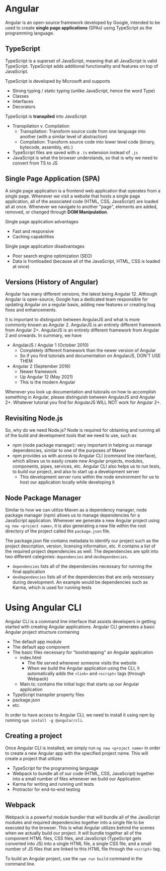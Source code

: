 # Angular

Angular is an open-source framework developed by Google, intended to be used to create **single page applications** (SPAs) using TypeScript as the programming language.

## TypeScript
TypeScript is a superset of JavaScript, meaning that all JavaScript is valid TypeScript. TypeScript adds additional functionality and features on top of JavaScript.

TypeScript is developed by Microsoft and supports
- Strong typing / static typing (unlike JavaScript, hence the word Type)
- Classes
- Interfaces
- Decorators

TypeScript is **transpiled** into JavaScript
- Transpilation v. Compilation
    - Transpilation: Transform source code from one language into another (with a similar level of abstraction)
    - Compilation: Transform source code into lower level code (binary, bytecode, assembly, etc.)
- TypeScript files are saved with a `.ts` extension instead of `.js`
- JavaScript is what the browser understands, so that is why we need to convert from TS to JS

## Single Page Application (SPA)
A single page application is a frontend web application that operates from a single page. Whenever we visit a website that hosts a single page application, all of the associated code (HTML, CSS, JavaScript) are loaded all at once. Whenever we navigate to another "page", elements are added, removed, or changed through **DOM Manipulation**.

Single page application advantages
- Fast and responsive
- Caching capabilities

Single page application disadvantages
- Poor search engine optimization (SEO)
- Data is frontloaded (because all of the JavaScript, HTML, CSS is loaded at once)

## Versions (History of Angular)
Angular has many different versions, the latest being Angular 12. Although Angular is open-source, Google has a dedicated team responsible for updating Angular on a regular basis, adding new features or creating bug fixes and enhancements.

It is important to distinguish between AngularJS and what is more commonly known as Angular 2. AngularJS is an entirely different framework from Angular 2+. AngularJS is an entirely different framework from Angular 2 and onwards. In summary, we have

- AngularJS / Angular 1 (October 2010)
    - Completely different framework than the newer version of Angular
    - So if you find tutorials and documentation on AngularJS, DON'T USE THEM
- Angular 2 (September 2016)
    - Newer framework
    - Up Angular 12 (May 2021)
    - This is the modern Angular

Whenever you look up documentation and tutorails on how to accomplish something in Angular, please distinguish between AngularJS and Angular 2+. Whatever tutorial you find for AngularJS WILL NOT work for Angular 2+.

## Revisiting Node.js
So, why do we need Node.js? Node is required for obtaining and running all of the build and development tools that we need to use, such as
- npm (node package manager): very important in helping us manage dependencies, similar to one of the purposes of Maven
- npm provides us with access to Angular CLI (command line interface), which allows us to easily create new Angular projects, modules, components, pipes, services, etc. Angular CLI also helps us to run tests, to build our project, and also to start up a development server
    - This development server runs within the node environment for us to host our application locally while developing it

## Node Package Manager
Similar to how we can utilize Maven as a dependency manager, node package manager (npm) allows us to manage dependencies for a JavaScript application. Whenever we generate a new Angular project using `ng new <project name>`, it is also generating a new file within the root directory of the project called the `package.json` file.

The package.json file contains metadata to identify our project such as the project description, version, licensing information, etc. It contains a list of the required project dependencies as well. The dependencies are split into two different categories: `dependencies` and `devDependencies`.
- `dependencies` lists all of the dependencies necessary for running the final application
- `devDependencies` lists all of the dependencies that are only necessary during development. An example would be dependencies such as Karma, which is used for running tests

# Using Angular CLI
Angular CLI is a command line interface that assists developers in getting started with creating Angular applications. Angular CLI generates a basic Angular project structure containing
- The default app module
- The default app component
- The basic files necessary for "bootstrapping" an Angular application
    - index.html
        - The file served whenever someone visits the website
        - When we build the Angular application using the CLI, it automatically adds the `<link>` and `<script>` tags (through Webpack)
    - Main.ts: contains the initial logic that starts up our Angular application
- TypeScript transpiler property files
- package.json
- etc.

In order to have access to Angular CLI, we need to install it using npm by running `npm install -g @angular/cli`.

## Creating a project
Once Angular CLI is installed, we simply run `ng new <project name>` in order to create a new Angular app with the specified project name. This will create a project that utilizes
- TypeScript for the programming language
- Webpack to bundle all of our code (HTML, CSS, JavaScript) together into a small number of files whenever we build our Application
- Karma for writing and running unit tests
- Protractor for end-to-end testing

## Webpack
Webpack is a powerful module bundler that will bundle all of the JavaScript modules and required dependencies together into a single file to be executed by the browser. This is what Angular utilizes behind the scenes when we actually build our project. It will bundle together all of the component HTML files, CSS files, and JavaScript (TypeScript gets converted into JS) into a single HTML file, a single CSS file, and a small number of JS files that are linked to this HTML file through the `<script>` tag.

To build an Angular project, use the `npm run build` command in the command line.
